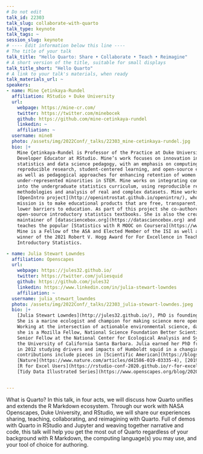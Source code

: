 ```yaml
---
# Do not edit
talk_id: 22303
talk_slug: collaborate-with-quarto
talk_type: keynote
talk_tags: ~
session_slug: keynote
# ---- Edit information below this line ----
# The title of your talk
talk_title: "Hello Quarto: Share • Collaborate • Teach • Reimagine"
# A short version of the title, suitable for small displays
talk_title_short: "Hello Quarto"
# A link to your talk's materials, when ready
talk_materials_url: ~
speakers:
- name: Mine Çetinkaya-Rundel
  affiliation: RStudio + Duke University
  url:
    webpage: https://mine-cr.com/
    twitter: https://twitter.com/minebocek
    github: https://github.com/mine-cetinkaya-rundel
    linkedin: ~
    affiliation: ~
  username: mine8
  photo: /assets/img/2022Conf/_talks/22303_mine-cetinkaya-rundel.jpg
  bio: |+
    Mine Çetinkaya-Rundel is Professor of the Practice at Duke University and
    Developer Educator at RStudio. Mine’s work focuses on innovation in
    statistics and data science pedagogy, with an emphasis on computing,
    reproducible research, student-centered learning, and open-source education
    as well as pedagogical approaches for enhancing retention of women and
    under-represented minorities in STEM. Mine works on integrating computation
    into the undergraduate statistics curriculum, using reproducible research
    methodologies and analysis of real and complex datasets. Mine works on the
    [OpenIntro project](http://openintrostat.github.io/openintro/), whose
    mission is to make educational products that are free, transparent, and
    lower barriers to education. As part of this project she co-authored four
    open-source introductory statistics textbooks. She is also the creator and
    maintainer of [datasciencebox.org](https://datasciencebox.org) and she
    teaches the popular [Statistics with R MOOC on Coursera](https://www.coursera.org/specializations/statistics).
    Mine is a Fellow of the ASA and Elected Member of the ISI as well as the
    winner of the 2021 Robert V. Hogg Award for For Excellence in Teaching
    Introductory Statistics.

- name: Julia Stewart Lowndes
  affiliation: Openscapes
  url:
    webpage: https://jules32.github.io/
    twitter: https://twitter.com/juliesquid
    github: https://github.com/jules32
    linkedin: https://www.linkedin.com/in/julia-stewart-lowndes
    affiliation: ~
  username: julia_stewart_lowndes
  photo: /assets/img/2022Conf/_talks/22303_julia-stewart-lowndes.jpeg
  bio: |+
    [Julia Stewart Lowndes](http://jules32.github.io/), PhD is founding director of [Openscapes](https://openscapes.org). 
    She is a marine ecologist and champion for making science more open, efficient, inclusive, and kind. 
    Working at the intersection of actionable environmental science, data science, and open science, 
    she is a Mozilla Fellow, National Science Foundation Better Scientific Software Fellow, and 
    Senior Fellow at the National Center for Ecological Analysis and Synthesis (NCEAS) at 
    the University of California Santa Barbara. Julia earned her PhD from Stanford University 
    in 2012 studying drivers and impacts of Humboldt squid in a changing climate. Recent open science/R 
    contributions include pieces in [Scientific American](https://blogs.scientificamerican.com/observations/open-software-means-kinder-science), 
    [Nature](https://www.nature.com/articles/d41586-019-03335-4), [2019 useR! Conference](https://www.openscapes.org/blog/2019/08/22/user-keynote/),
    [R for Excel Users](https://rstudio-conf-2020.github.io/r-for-excel/), and the 
    [Tidy Data Illustrated Series](https://www.openscapes.org/blog/2020/10/12/tidy-data/).


---
```


<!-- ABSTRACT ----
Please write abstract below. You may use simple markdown (links, code style, bold, italics)
-->

What is Quarto? In this talk, in four acts, we will discuss how Quarto unifies and extends the R Markdown ecosystem. Through our work with NASA Openscapes, Duke University, and RStudio, we will share our experiences sharing, teaching, collaborating, and reimagining with Quarto. Full of demos with Quarto in RStudio and Jupyter and weaving together narrative and code, this talk will help you get the most out of Quarto regardless of your background with R Markdown, the computing language(s) you may use, and your tool of choice for authoring.
